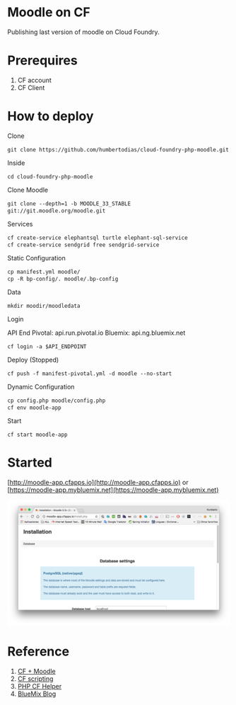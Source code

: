 # Moodle on CF

Publishing last version of moodle on Cloud Foundry.

# Prerequires

1. CF account
2. CF Client

# How to deploy

Clone

```
git clone https://github.com/humbertodias/cloud-foundry-php-moodle.git
```
Inside

```
cd cloud-foundry-php-moodle
```

Clone Moodle

```
git clone --depth=1 -b MOODLE_33_STABLE git://git.moodle.org/moodle.git
```

Services

```
cf create-service elephantsql turtle elephant-sql-service
cf create-service sendgrid free sendgrid-service
```

Static Configuration

```
cp manifest.yml moodle/
cp -R bp-config/. moodle/.bp-config
```

Data

```
mkdir moodir/moodledata
```


Login

API End
Pivotal: api.run.pivotal.io
Bluemix: api.ng.bluemix.net

```
cf login -a $API_ENDPOINT
```

Deploy (Stopped)

```
cf push -f manifest-pivotal.yml -d moodle --no-start
```


Dynamic Configuration

```
cp config.php moodle/config.php
cf env moodle-app
```


Start

```
cf start moodle-app
```


# Started

[http://moodle-app.cfapps.io](http://moodle-app.cfapps.io)
or
[https://moodle-app.mybluemix.net](https://moodle-app.mybluemix.net)

![](doc/moodle-install.png)


# Reference

1. [CF + Moodle](http://blog.cloudfoundry.gr.jp/2015/11/cf100apps-097-moodle.html)
2. [CF scripting](http://www.starkandwayne.com/blog/admin-scripting-your-way-around-cloud-foundry/)
3. [PHP CF Helper](https://github.com/cloudfoundry-community/cf-helper-php)
4. [BlueMix Blog](https://www.ibm.com/blogs/bluemix/2014/06/getting-started-laravel-bluemix)